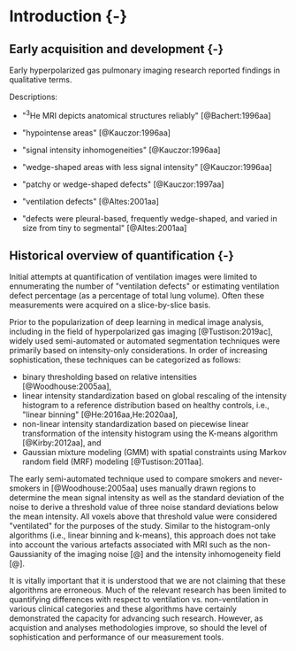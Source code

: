 
# Introduction {-}

## Early acquisition and development {-}

Early hyperpolarized gas pulmonary imaging research reported findings in
qualitative terms.

Descriptions:

* "$^{3}$He MRI depicts anatomical structures reliably" [@Bachert:1996aa]

* "hypointense areas" [@Kauczor:1996aa]

* "signal intensity inhomogeneities" [@Kauczor:1996aa]

* "wedge-shaped areas with less signal intensity" [@Kauczor:1996aa]

* "patchy or wedge-shaped defects" [@Kauczor:1997aa]

* "ventilation defects" [@Altes:2001aa]

* "defects were pleural-based, frequently wedge-shaped, and varied in size from tiny to segmental" [@Altes:2001aa]


## Historical overview of quantification {-}

Initial attempts at quantification of ventilation images were limited to ennumerating
the number of "ventilation defects" or estimating ventilation defect percentage
(as a percentage of total lung volume).  Often these measurements were acquired on a
slice-by-slice basis.

Prior to the popularization of deep learning in medical image analysis,
including in the field of hyperpolarized gas imaging [@Tustison:2019ac], widely
used semi-automated or automated segmentation techniques were primarily based on
intensity-only considerations.  In order of increasing sophistication, these
techniques can be categorized as follows:

* binary thresholding based on relative intensities [@Woodhouse:2005aa],
* linear intensity standardization based on global rescaling of the intensity
  histogram to a reference distribution based on healthy controls,
  i.e., "linear binning" [@He:2016aa,He:2020aa],
* non-linear intensity standardization based on piecewise linear transformation
  of the intensity histogram using the K-means algorithm [@Kirby:2012aa], and
* Gaussian mixture modeling (GMM) with spatial constraints using Markov random
  field (MRF) modeling [@Tustison:2011aa].

The early semi-automated technique used to compare smokers and never-smokers in
[@Woodhouse:2005aa] uses manually drawn regions to determine the mean signal
intensity as well as the standard deviation of the noise to derive a threshold
value of three noise standard deviations below the mean intensity.  All voxels
above that threshold value were considered "ventilated" for the purposes of the
study.  Similar to the histogram-only algorithms (i.e., linear binning and
k-means), this approach does not take into account the various artefacts associated
with MRI such as the non-Gaussianity of the imaging noise [@] and the intensity
inhomogeneity field [@].

It is vitally important that it is understood that we are not claiming that
these algorithms are erroneous.  Much of the relevant research has been limited
to quantifying differences with respect to ventilation vs. non-ventilation in
various clinical categories and these algorithms have certainly demonstrated the
capacity for advancing such research.  However, as acquistion and analyses
methodologies improve, so should the level of sophistication and performance
of our measurement tools.








